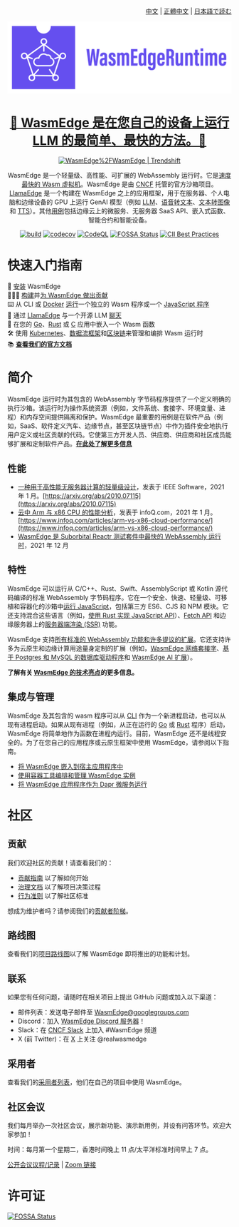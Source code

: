 <div align="right">

  [中文](README-zh.md) | [正體中文](README-zh-TW.md) | [日本語で読む](README-ja.md)

</div>

<div align="center">
  
![WasmEdge Logo](/docs/wasmedge-runtime-logo.png)

# [🤩 WasmEdge 是在您自己的设备上运行 LLM 的最简单、最快的方法。🤩](https://llamaedge.com/docs/user-guide/llm/get-started-with-llamaedge)

<a href="https://trendshift.io/repositories/2481" target="_blank"><img src="https://trendshift.io/api/badge/repositories/2481" alt="WasmEdge%2FWasmEdge | Trendshift" style="width: 250px; height: 55px;" width="250" height="55"/></a>

WasmEdge 是一个轻量级、高性能、可扩展的 WebAssembly 运行时。它是[速度最快的 Wasm 虚拟机](https://ieeexplore.ieee.org/document/9214403)。WasmEdge 是由 [CNCF](https://www.cncf.io/) 托管的官方沙箱项目。[LlamaEdge](https://github.com/LlamaEdge/LlamaEdge) 是一个构建在 WasmEdge 之上的应用框架，用于在服务器、个人电脑和边缘设备的 GPU 上运行 GenAI 模型（例如 [LLM](https://llamaedge.com/docs/user-guide/llm/get-started-with-llamaedge)、[语音转文本](https://llamaedge.com/docs/user-guide/speech-to-text/quick-start-whisper)、[文本转图像](https://llamaedge.com/docs/user-guide/text-to-image/quick-start-sd) 和 [TTS](https://github.com/LlamaEdge/whisper-api-server)）。其他[用例](https://wasmedge.org/docs/start/usage/use-cases/)包括边缘云上的微服务、无服务器 SaaS API、嵌入式函数、智能合约和智能设备。

[![build](https://github.com/WasmEdge/WasmEdge/actions/workflows/build.yml/badge.svg)](https://github.com/WasmEdge/WasmEdge/actions/workflows/build.yml?query=event%3Apush++branch%3Amaster)
[![codecov](https://codecov.io/gh/WasmEdge/WasmEdge/branch/master/graph/badge.svg)](https://codecov.io/gh/WasmEdge/WasmEdge)
[![CodeQL](https://github.com/WasmEdge/WasmEdge/actions/workflows/codeql-analysis.yml/badge.svg)](https://github.com/WasmEdge/WasmEdge/actions/workflows/codeql-analysis.yml?query=event%3Apush++branch%3Amaster)
[![FOSSA Status](https://app.fossa.com/api/projects/git%2Bgithub.com%2FWasmEdge%2FWasmEdge.svg?type=shield)](https://app.fossa.com/projects/git%2Bgithub.com%2FWasmEdge%2FWasmEdge?ref=badge_shield)
[![CII Best Practices](https://bestpractices.coreinfrastructure.org/projects/5059/badge)](https://bestpractices.coreinfrastructure.org/projects/5059)

</div>

# 快速入门指南

🚀 [安装](https://wasmedge.org/docs/start/install) WasmEdge \
👷🏻‍♂️ [构建](https://wasmedge.org/docs/category/build-wasmedge-from-source)并[为 WasmEdge 做出贡献](https://wasmedge.org/docs/contribute/) \
⌨️ 从 CLI 或 [Docker](https://wasmedge.org/docs/start/getting-started/quick_start_docker) [运行](https://wasmedge.org/docs/category/running-with-wasmedge)一个独立的 Wasm 程序或一个 [JavaScript 程序](https://wasmedge.org/docs/category/develop-wasm-apps-in-javascript) \
🤖 通过 [LlamaEdge](https://github.com/LlamaEdge/LlamaEdge) 与一个开源 LLM [聊天](https://llamaedge.com/docs/user-guide/llm/get-started-with-llamaedge) \
🔌 在您的 [Go](https://wasmedge.org/docs/category/go-sdk-for-embedding-wasmedge)、[Rust](https://wasmedge.org/docs/category/rust-sdk-for-embedding-wasmedge) 或 [C](https://wasmedge.org/docs/category/c-sdk-for-embedding-wasmedge) 应用中嵌入一个 Wasm 函数 \
🛠 使用 [Kubernetes](https://wasmedge.org/docs/category/deploy-wasmedge-apps-in-kubernetes)、[数据流框架](https://wasmedge.org/docs/embed/use-case/yomo)和[区块链](https://medium.com/ethereum-on-steroids/running-ethereum-smart-contracts-in-a-substrate-blockchain-56fbc27fc95a)来管理和编排 Wasm 运行时 \
📚 **[查看我们的官方文档](https://wasmedge.org/docs/)**

# 简介

WasmEdge 运行时为其包含的 WebAssembly 字节码程序提供了一个定义明确的执行沙箱。该运行时为操作系统资源（例如，文件系统、套接字、环境变量、进程）和内存空间提供隔离和保护。WasmEdge 最重要的用例是在软件产品（例如，SaaS、软件定义汽车、边缘节点，甚至区块链节点）中作为插件安全地执行用户定义或社区贡献的代码。它使第三方开发人员、供应商、供应商和社区成员能够扩展和定制软件产品。**[在此处了解更多信息](https://wasmedge.org/docs/contribute/users)**

## 性能

* [一种用于高性能无服务器计算的轻量级设计](https://arxiv.org/abs/2010.07115)，发表于 IEEE Software，2021 年 1 月。[https://arxiv.org/abs/2010.07115](https://arxiv.org/abs/2010.07115)
* [云中 Arm 与 x86 CPU 的性能分析](https://www.infoq.com/articles/arm-vs-x86-cloud-performance/)，发表于 infoQ.com，2021 年 1 月。[https://www.infoq.com/articles/arm-vs-x86-cloud-performance/](https://www.infoq.com/articles/arm-vs-x86-cloud-performance/)
* [WasmEdge 是 Suborbital Reactr 测试套件中最快的 WebAssembly 运行时](https://blog.suborbital.dev/suborbital-wasmedge)，2021 年 12 月

## 特性

WasmEdge 可以运行从 C/C++、Rust、Swift、AssemblyScript 或 Kotlin 源代码编译的标准 WebAssembly 字节码程序。它在一个安全、快速、轻量级、可移植和容器化的沙箱中[运行 JavaScript](https://wasmedge.org/docs/category/develop-wasm-apps-in-javascript)，包括第三方 ES6、CJS 和 NPM 模块。它还支持混合这些语言（例如，[使用 Rust 实现 JavaScript API](https://wasmedge.org/docs/develop/javascript/rust)）、[Fetch API](https://wasmedge.org/docs/develop/javascript/networking#fetch-client) 和边缘服务器上的[服务器端渲染 (SSR)](https://wasmedge.org/docs/develop/javascript/ssr) 功能。

WasmEdge 支持[所有标准的 WebAssembly 功能和许多提议的扩展](https://wasmedge.org/docs/start/wasmedge/extensions/proposals)。它还支持许多为云原生和边缘计算用途量身定制的扩展（例如，[WasmEdge 网络套接字](https://wasmedge.org/docs/category/socket-networking)、[基于 Postgres 和 MySQL 的数据库驱动程序](https://wasmedge.org/docs/category/database-drivers)和 [WasmEdge AI 扩展](https://wasmedge.org/docs/category/ai-inference)）。

**了解有关 [WasmEdge 的技术亮点](https://wasmedge.org/docs/start/wasmedge/features)的更多信息。**

## 集成与管理

WasmEdge 及其包含的 wasm 程序可以从 [CLI](https://wasmedge.org/docs/category/running-with-wasmedge) 作为一个新进程启动，也可以从现有进程启动。如果从现有进程（例如，从正在运行的 [Go](https://wasmedge.org/docs/category/go-sdk-for-embedding-wasmedge) 或 [Rust](https://wasmedge.org/docs/category/rust-sdk-for-embedding-wasmedge) 程序）启动，WasmEdge 将简单地作为函数在进程内运行。目前，WasmEdge 还不是线程安全的。为了在您自己的应用程序或云原生框架中使用 WasmEdge，请参阅以下指南。

* [将 WasmEdge 嵌入到宿主应用程序中](https://wasmedge.org/docs/embed/overview)
* [使用容器工具编排和管理 WasmEdge 实例](https://wasmedge.org/docs/category/deploy-wasmedge-apps-in-kubernetes)
* [将 WasmEdge 应用程序作为 Dapr 微服务运行](https://wasmedge.org/docs/develop/rust/dapr)

# 社区

## 贡献

我们欢迎社区的贡献！请查看我们的：
- [贡献指南](./docs/CONTRIBUTING.md) 以了解如何开始
- [治理文档](./docs/GOVERNANCE.md) 以了解项目决策过程
- [行为准则](./docs/CODE_OF_CONDUCT.md) 以了解社区标准

想成为维护者吗？请参阅我们的[贡献者阶梯](./CONTRIBUTION_LADDER.md)。

## 路线图

查看我们的[项目路线图](https://github.com/WasmEdge/WasmEdge/blob/master/docs/ROADMAP.md)以了解 WasmEdge 即将推出的功能和计划。

## 联系

如果您有任何问题，请随时在相关项目上提出 GitHub 问题或加入以下渠道：

* 邮件列表：发送电子邮件至 [WasmEdge@googlegroups.com](https://groups.google.com/g/wasmedge/)
* Discord：加入 [WasmEdge Discord 服务器](https://discord.gg/h4KDyB8XTt)！
* Slack：在 [CNCF Slack](https://slack.cncf.io/) 上加入 #WasmEdge 频道
* X (前 Twitter)：在 [X](https://x.com/realwasmedge) 上关注 @realwasmedge

## 采用者

查看我们的[采用者列表](https://wasmedge.org/docs/contribute/users/)，他们在自己的项目中使用 WasmEdge。

## 社区会议

我们每月举办一次社区会议，展示新功能、演示新用例，并设有问答环节。欢迎大家参加！

时间：每月第一个星期二，香港时间晚上 11 点/太平洋标准时间早上 7 点。

[公开会议议程/记录](https://docs.google.com/document/d/1iFlVl7R97Lze4RDykzElJGDjjWYDlkI8Rhf8g4dQ5Rk/edit#) | [Zoom 链接](https://us06web.zoom.us/j/82221747919?pwd=3MORhaxDk15rACk7mNDvyz9KtaEbWy.1)

# 许可证

[![FOSSA Status](https://app.fossa.com/api/projects/git%2Bgithub.com%2FWasmEdge%2FWasmEdge.svg?type=large)](https://app.fossa.com/projects/git%2Bgithub.com%2FWasmEdge%2FWasmEdge?ref=badge_large)
